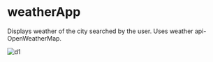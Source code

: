 # weatherApp
Displays weather of the city searched by the user. Uses weather api-OpenWeatherMap.

![d1](https://user-images.githubusercontent.com/72337858/132794557-3e773023-884d-42bf-9082-807241843899.jpg)
